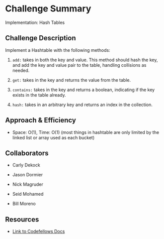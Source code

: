 # Challenge Summary
<!-- Short summary or background information -->
Implementation: Hash Tables

## Challenge Description
<!-- Description of the challenge -->
Implement a Hashtable with the following methods:

1. `add:` takes in both the key and value. This method should hash the key, and add the key and value pair to the table, handling collisions as needed.

1. `get:` takes in the key and returns the value from the table.

1. `contains:` takes in the key and returns a boolean, indicating if the key exists in the table already.

1. `hash:` takes in an arbitrary key and returns an index in the collection.

## Approach & Efficiency
<!-- What approach did you take? Why? What is the Big O space/time for this approach? -->
- Space: O(1), Time: O(1) (most things in hashtable are only limited by the linked list or array used as each bucket)

## Collaborators

- Carly Dekock

- Jason Dormier

- Nick Magruder

- Seid Mohamed

- Bill Moreno

## Resources

- [Link to Codefellows Docs](https://codefellows.github.io/common_curriculum/data_structures_and_algorithms/Code_401/class-30/resources/Hashtables.html)
